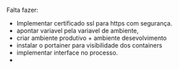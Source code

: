 Falta fazer:


- Implementar certificado ssl para https com segurança.
- apontar variavel pela variavel de ambiente, 
- criar ambiente produtivo + ambiente desevolvimento
- instalar o portainer para visibilidade dos containers
- implementar interface no processo.
- 
